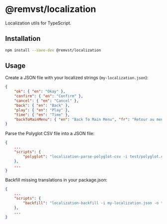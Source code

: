 # @remvst/localization

Localization utils for TypeScript.

## Installation

```sh
npm install --save-dev @remvst/localization
```

## Usage

Create a JSON file with your localized strings (`my-localization.json`):

```json
{
    "ok": { "en": "Okay" },
    "confirm": { "en": "Confirm" },
    "cancel": { "en": "Cancel" },
    "back": { "en": "Back" },
    "play": { "en": "Play" },
    "time": { "en": "Time" },
    "backToMainMenu": { "en": "Back To Main Menu", "fr": "Retour au menu principal" }
}
```

Parse the Polyglot CSV file into a JSON file:

```json
{
    ...
    "scripts": {
        "polyglot": "localization-parse-polyglot-csv -i test/polyglot.csv -o testOut/polyglot.json"
    },
    ...
}
```

Backfill missing translations in your package.json:

```json
{
    ...
    "scripts": {
        "backfill": "localization-backfill -i my-localization.json -o testOut/localization-backfilled.json -l en -l fr -l es"
    },
    ...
}
```

